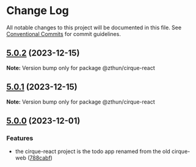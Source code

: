 # Change Log

All notable changes to this project will be documented in this file.
See [Conventional Commits](https://conventionalcommits.org) for commit guidelines.

## [5.0.2](https://github.com/zthun/cirque/compare/v5.0.1...v5.0.2) (2023-12-15)

**Note:** Version bump only for package @zthun/cirque-react





## [5.0.1](https://github.com/zthun/cirque/compare/v5.0.0...v5.0.1) (2023-12-15)

**Note:** Version bump only for package @zthun/cirque-react





## [5.0.0](https://github.com/zthun/cirque/compare/v4.3.2...v5.0.0) (2023-12-01)


### Features

* the cirque-react project is the todo app renamed from the old cirque-web ([788cabf](https://github.com/zthun/cirque/commit/788cabf211a122f154152ea4c04ed4c7096e8b21))
